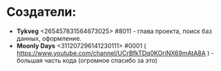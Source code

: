 # Создатели:
- **Tykveg** <265457831564673025> #8011 - глава проекта, поиск баз данных, оформление.
- **Moonly Days** <311207296141230111> #0001 ( https://www.youtube.com/channel/UCrBfkTDq0KOriNX69mAtA8A ) - большая часть кода (огромное спасибо за это)
